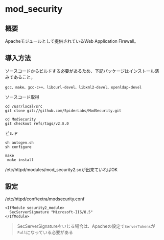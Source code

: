 # mod_security

## 概要

Apacheモジュールとして提供されているWeb Application Firewall。

## 導入方法

ソースコードからビルドする必要があるため、下記パッケージはインストール済みであること。

    gcc、make、gcc-c++、libcurl-devel、libxml2-devel、openldap-devel

ソースコード取得

    cd /usr/local/src
    git clone git://github.com/SpiderLabs/ModSecurity.git
    
    cd ModSecurity
    git checkout refs/tags/v2.8.0
    
ビルド

    sh autogen.sh
    sh configure
    
    make
     make install

/etc/httpd/modules/mod_security2.soが出来ていればOK

## 設定

/etc/httpd/conf/extra/modsecurity.conf

    <IfModule security2_module>
      SecServerSignature "Microsoft-IIS/8.5"
    </IfModule>

>SecServerSignatureをいじる場合は、Apacheの設定で```ServerTokens```が```Full```になっている必要がある